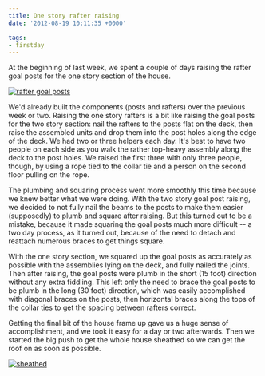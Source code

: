 ```yaml
---
title: One story rafter raising
date: '2012-08-19 10:11:35 +0000'

tags:
- firstday
---
```


At the beginning of last week, we spent a couple of days raising the
rafter goal posts for
the one story section of the house.

[![rafter goal posts](/gallery/firstday-cottage/P8070797_hu_54dcf13850140224.JPG)](/gallery/firstday-cottage/P8070797.JPG)

We'd already built the components
(posts and rafters) over the previous week or two.  Raising the one
story rafters is a bit like raising the goal posts for the two story
section: nail the rafters to the posts flat on the deck, then raise
the assembled units and drop them into the post holes along the edge of the deck.  We
had two or three helpers each day.  It's best to have two people on
each side as you walk the rather top-heavy assembly along the deck to
the post holes.  We raised the first three with only three people,
though, by using a rope tied to the collar tie and a person on the
second floor pulling on the rope.

The plumbing and squaring process went more smoothly this time because
we knew better what we were doing.  With the two story goal post
raising, we decided to not fully nail the beams to the posts to make
them easier (supposedly) to plumb and square after raising.  But this
turned out to be a mistake, because it made squaring the goal posts
much more difficult -- a two day process, as it turned out, because of
the need to detach and reattach numerous braces to get things square.

With the one story section, we squared up the goal posts as accurately
as possible with the assemblies lying on the deck, and fully nailed
the joints.  Then after raising, the goal posts were plumb in the
short (15 foot) direction without any extra fiddling.  This left only
the need to brace the goal posts to be plumb in the long (30 foot)
direction, which was easily accomplished with diagonal braces on the
posts, then horizontal braces along the tops of the collar ties to get
the spacing between rafters correct.

Getting the final bit of the house frame up gave us a huge sense of
accomplishment, and we took it easy for a day or two afterwards.  Then
we started the big push to get the whole house sheathed so
we can get the roof on as soon as possible.

[![sheathed](/gallery/firstday-cottage/IMG_20120813_131304_hu_d587e53a59fef612.jpg)](/gallery/firstday-cottage/IMG_20120813_131304.jpg)
